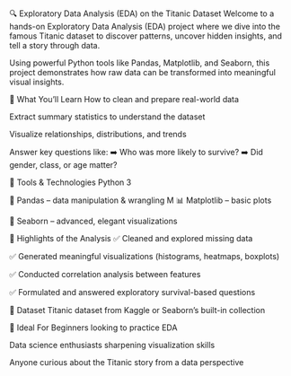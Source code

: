 🔍 Exploratory Data Analysis (EDA) on the Titanic Dataset
Welcome to a hands-on Exploratory Data Analysis (EDA) project where we dive into the famous Titanic dataset to discover patterns, uncover hidden insights, and tell a story through data.

Using powerful Python tools like Pandas, Matplotlib, and Seaborn, this project demonstrates how raw data can be transformed into meaningful visual insights.

🚀 What You’ll Learn
How to clean and prepare real-world data

Extract summary statistics to understand the dataset

Visualize relationships, distributions, and trends

Answer key questions like:
➡️ Who was more likely to survive?
➡️ Did gender, class, or age matter?

🧰 Tools & Technologies
Python 3

🐼 Pandas – data manipulation & wrangling
M
📊 Matplotlib – basic plots

🎨 Seaborn – advanced, elegant visualizations

📌 Highlights of the Analysis
✅ Cleaned and explored missing data

✅ Generated meaningful visualizations (histograms, heatmaps, boxplots)

✅ Conducted correlation analysis between features

✅ Formulated and answered exploratory survival-based questions

📁 Dataset
Titanic dataset from Kaggle or Seaborn’s built-in collection

🎯 Ideal For
Beginners looking to practice EDA

Data science enthusiasts sharpening visualization skills

Anyone curious about the Titanic story from a data perspective

